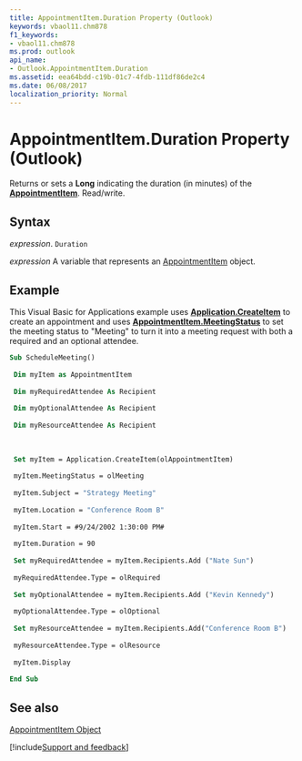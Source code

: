 ```yaml
---
title: AppointmentItem.Duration Property (Outlook)
keywords: vbaol11.chm878
f1_keywords:
- vbaol11.chm878
ms.prod: outlook
api_name:
- Outlook.AppointmentItem.Duration
ms.assetid: eea64bdd-c19b-01c7-4fdb-111df86de2c4
ms.date: 06/08/2017
localization_priority: Normal
---
```



# AppointmentItem.Duration Property (Outlook)

Returns or sets a  **Long** indicating the duration (in minutes) of the **[AppointmentItem](Outlook.AppointmentItem.md)**. Read/write.


## Syntax

_expression_. `Duration`

_expression_ A variable that represents an [AppointmentItem](./Outlook.AppointmentItem.md) object.


## Example

This Visual Basic for Applications example uses  **[Application.CreateItem](Outlook.Application.CreateItem.md)** to create an appointment and uses **[AppointmentItem.MeetingStatus](Outlook.AppointmentItem.MeetingStatus.md)** to set the meeting status to "Meeting" to turn it into a meeting request with both a required and an optional attendee.


```vb
Sub ScheduleMeeting() 
 
 Dim myItem as AppointmentItem 
 
 Dim myRequiredAttendee As Recipient 
 
 Dim myOptionalAttendee As Recipient 
 
 Dim myResourceAttendee As Recipient 
 
 
 
 Set myItem = Application.CreateItem(olAppointmentItem) 
 
 myItem.MeetingStatus = olMeeting 
 
 myItem.Subject = "Strategy Meeting" 
 
 myItem.Location = "Conference Room B" 
 
 myItem.Start = #9/24/2002 1:30:00 PM# 
 
 myItem.Duration = 90 
 
 Set myRequiredAttendee = myItem.Recipients.Add ("Nate Sun") 
 
 myRequiredAttendee.Type = olRequired 
 
 Set myOptionalAttendee = myItem.Recipients.Add ("Kevin Kennedy") 
 
 myOptionalAttendee.Type = olOptional 
 
 Set myResourceAttendee = myItem.Recipients.Add("Conference Room B") 
 
 myResourceAttendee.Type = olResource 
 
 myItem.Display 
 
End Sub
```


## See also


[AppointmentItem Object](Outlook.AppointmentItem.md)

[!include[Support and feedback](~/includes/feedback-boilerplate.md)]